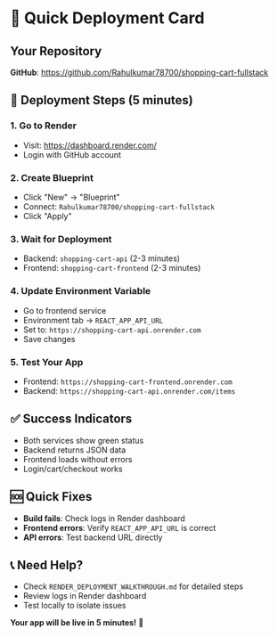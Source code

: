 # 🚀 Quick Deployment Card

## Your Repository
**GitHub**: https://github.com/Rahulkumar78700/shopping-cart-fullstack

## 🎯 Deployment Steps (5 minutes)

### 1. Go to Render
- Visit: https://dashboard.render.com/
- Login with GitHub account

### 2. Create Blueprint
- Click "New" → "Blueprint"
- Connect: `Rahulkumar78700/shopping-cart-fullstack`
- Click "Apply"

### 3. Wait for Deployment
- Backend: `shopping-cart-api` (2-3 minutes)
- Frontend: `shopping-cart-frontend` (2-3 minutes)

### 4. Update Environment Variable
- Go to frontend service
- Environment tab → `REACT_APP_API_URL`
- Set to: `https://shopping-cart-api.onrender.com`
- Save changes

### 5. Test Your App
- Frontend: `https://shopping-cart-frontend.onrender.com`
- Backend: `https://shopping-cart-api.onrender.com/items`

## ✅ Success Indicators
- Both services show green status
- Backend returns JSON data
- Frontend loads without errors
- Login/cart/checkout works

## 🆘 Quick Fixes
- **Build fails**: Check logs in Render dashboard
- **Frontend errors**: Verify `REACT_APP_API_URL` is correct
- **API errors**: Test backend URL directly

## 📞 Need Help?
- Check `RENDER_DEPLOYMENT_WALKTHROUGH.md` for detailed steps
- Review logs in Render dashboard
- Test locally to isolate issues

**Your app will be live in 5 minutes!** 🎉 